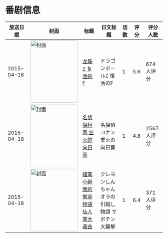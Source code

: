 # 番剧信息

|放送日期|封面|标题|日文标题|话数|评分|评分人数|
|---|---|---|---|---|---|---|
|2015-04-18|<img src="//lain.bgm.tv/pic/cover/c/06/45/108438_Uc1fu.jpg" alt="封面" style="width:150px;height:200px;object-fit:cover;">|[龙珠Z 复活的F](https://bangumi.tv/subject/108438)|ドラゴンボールZ 復活のF|1|5.6|674人评分|
|2015-04-18|<img src="//lain.bgm.tv/pic/cover/c/4e/03/119187_pRjpn.jpg" alt="封面" style="width:150px;height:200px;object-fit:cover;">|[名侦探柯南 业火的向日葵](https://bangumi.tv/subject/119187)|名探偵コナン 業火の向日葵|1|4.8|2567人评分|
|2015-04-18|<img src="//lain.bgm.tv/pic/cover/c/2b/76/122890_2g847.jpg" alt="封面" style="width:150px;height:200px;object-fit:cover;">|[蜡笔小新 我的搬家物语 仙人掌大袭击](https://bangumi.tv/subject/122890)|クレヨンしんちゃん オラの引越し物語 サボテン大襲撃|1|6.4|371人评分|
